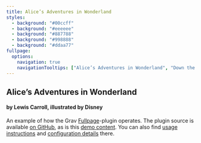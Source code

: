```yaml
---
title: Alice’s Adventures in Wonderland
styles:
  - background: "#00ccff"
  - background: "#eeeeee"
  - background: "#887788"
  - background: "#998888"
  - background: "#ddaa77"
fullpage:
  options:
    navigation: true
    navigationTooltips: ["Alice’s Adventures in Wonderland", "Down the Rabbit-Hole", "Extra", "Advice from a Caterpillar", "We're all mad here", "A Mad Tea-Party", "The Queen’s Croquet-Ground", "Postscript"]
---
```


## Alice’s Adventures in Wonderland

#### by Lewis Carroll, illustrated by Disney

An example of how the Grav [Fullpage](https://github.com/OleVik/grav-plugin-fullpage)-plugin operates. The plugin source is available [on GitHub](https://github.com/OleVik/grav-plugin-fullpage/), as is this [demo content](https://github.com/OleVik/grav-plugin-fullpage/tree/demo-content). You can also find [usage instructions](https://github.com/OleVik/grav-plugin-fullpage/tree/master#usage) and [configuration details](https://github.com/OleVik/grav-plugin-fullpage/tree/master#configuration) there.
